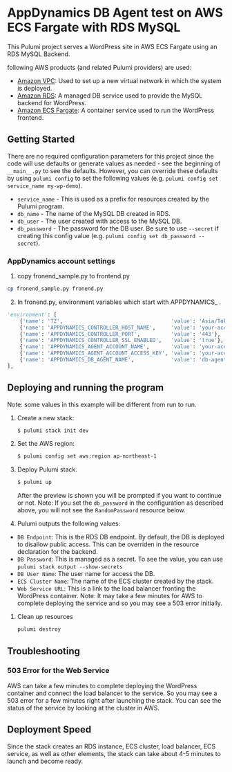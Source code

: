 # AppDynamics DB Agent test on AWS ECS Fargate with RDS MySQL

This Pulumi project serves a WordPress site in AWS ECS Fargate using an RDS MySQL Backend.

following AWS products (and related Pulumi providers) are used:

- [Amazon VPC](https://aws.amazon.com/vpc): Used to set up a new virtual network in which the system is deployed.
- [Amazon RDS](https://aws.amazon.com/rds): A managed DB service used to provide the MySQL backend for WordPress.
- [Amazon ECS Fargate](https://aws.amazon.com/fargate): A container service used to run the WordPress frontend.

## Getting Started

There are no required configuration parameters for this project since the code will use defaults or generate values as needed - see the beginning of `__main__.py` to see the defaults.
However, you can override these defaults by using `pulumi config` to set the following values (e.g. `pulumi config set service_name my-wp-demo`).

- `service_name` - This is used as a prefix for resources created by the Pulumi program.
- `db_name` - The name of the MySQL DB created in RDS.
- `db_user` - The user created with access to the MySQL DB.
- `db_password` - The password for the DB user. Be sure to use `--secret` if creating this config value (e.g. `pulumi config set db_password --secret`).

### AppDynamics account settings

1. copy fronend_sample.py to frontend.py

```bash
cp fronend_sample.py fronend.py
```

2. In fronend.py, environment variables which start with APPDYNAMICS_ .

```python
'environment': [
    {'name': 'TZ',                                   'value': 'Asia/Tokyo'},
    {'name': 'APPDYNAMICS_CONTROLLER_HOST_NAME',     'value': 'your-account-name.saas.appdynamics.com'},
    {'name': 'APPDYNAMICS_CONTROLLER_PORT',          'value': '443'},
    {'name': 'APPDYNAMICS_CONTROLLER_SSL_ENABLED',   'value': 'true'},
    {'name': 'APPDYNAMICS_AGENT_ACCOUNT_NAME',       'value': 'your-account-name'},
    {'name': 'APPDYNAMICS_AGENT_ACCOUNT_ACCESS_KEY', 'value': 'your-access-key'},
    {'name': 'APPDYNAMICS_DB_AGENT_NAME',            'value': 'db-agent-ecs'},
],
```

## Deploying and running the program

Note: some values in this example will be different from run to run.

1. Create a new stack:

   ```bash
   $ pulumi stack init dev
   ```

1. Set the AWS region:

   ```bash
   $ pulumi config set aws:region ap-northeast-1
   ```

1. Deploy Pulumi stack.

   ```bash
   $ pulumi up
   ```
   After the preview is shown you will be prompted if you want to continue or not. 
   Note: If you set the `db_password` in the configuration as described above, you will not see the `RandomPassword` resource below.

1. Pulumi outputs the following values:

- `DB Endpoint`: This is the RDS DB endpoint. By default, the DB is deployed to disallow public access. This can be overriden in the resource declaration for the backend.
- `DB Password`: This is managed as a secret. To see the value, you can use `pulumi stack output --show-secrets`
- `DB User Name`: The user name for access the DB.
- `ECS Cluster Name`: The name of the ECS cluster created by the stack.
- `Web Service URL`: This is a link to the load balancer fronting the WordPress container. Note: It may take a few minutes for AWS to complete deploying the service and so you may see a 503 error initially.

1. Clean up resources

   ```bash
   pulumi destroy
   ```

## Troubleshooting

### 503 Error for the Web Service

AWS can take a few minutes to complete deploying the WordPress container and connect the load balancer to the service. So you may see a 503 error for a few minutes right after launching the stack. You can see the status of the service by looking at the cluster in AWS.

## Deployment Speed

Since the stack creates an RDS instance, ECS cluster, load balancer, ECS service, as well as other elements, the stack can take about 4-5 minutes to launch and become ready.


